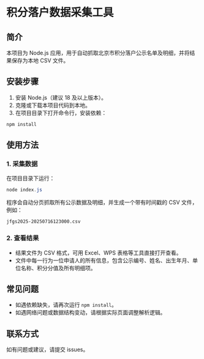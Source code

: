 # 积分落户数据采集工具

## 简介
本项目为 Node.js 应用，用于自动抓取北京市积分落户公示名单及明细，并将结果保存为本地 CSV 文件。

## 安装步骤

1. 安装 Node.js（建议 18 及以上版本）。
2. 克隆或下载本项目代码到本地。
3. 在项目目录下打开命令行，安装依赖：

```powershell
npm install
```

## 使用方法

### 1. 采集数据

在项目目录下运行：

```powershell
node index.js
```

程序会自动分页抓取所有公示数据及明细，并生成一个带有时间戳的 CSV 文件，例如：

```
jfgs2025-20250716123000.csv
```

### 2. 查看结果

- 结果文件为 CSV 格式，可用 Excel、WPS 表格等工具直接打开查看。
- 文件中每一行为一位申请人的所有信息，包含公示编号、姓名、出生年月、单位名称、积分分值及所有明细项。

## 常见问题

- 如遇依赖缺失，请再次运行 `npm install`。
- 如遇网络问题或数据结构变动，请根据实际页面调整解析逻辑。

## 联系方式
如有问题或建议，请提交 issues。
